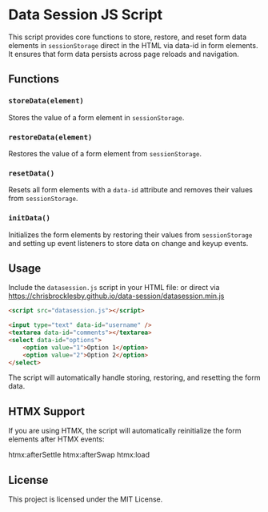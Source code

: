 # Data Session JS Script

This script provides core functions to store, restore, and reset form data elements in `sessionStorage` direct in the HTML via data-id in form elements. It ensures that form data persists across page reloads and navigation.

## Functions

### `storeData(element)`

Stores the value of a form element in `sessionStorage`.

### `restoreData(element)`

Restores the value of a form element from `sessionStorage`.

### `resetData()`

Resets all form elements with a `data-id` attribute and removes their values from `sessionStorage`.

### `initData()`

Initializes the form elements by restoring their values from `sessionStorage` and setting up event listeners to store data on change and keyup events.

## Usage

Include the `datasession.js` script in your HTML file:
or direct via https://chrisbrocklesby.github.io/data-session/datasession.min.js

```html
<script src="datasession.js"></script>

<input type="text" data-id="username" />
<textarea data-id="comments"></textarea>
<select data-id="options">
    <option value="1">Option 1</option>
    <option value="2">Option 2</option>
</select>
```

The script will automatically handle storing, restoring, and resetting the form data.

## HTMX Support
If you are using HTMX, the script will automatically reinitialize the form elements after HTMX events:

htmx:afterSettle
htmx:afterSwap
htmx:load

## License
This project is licensed under the MIT License.